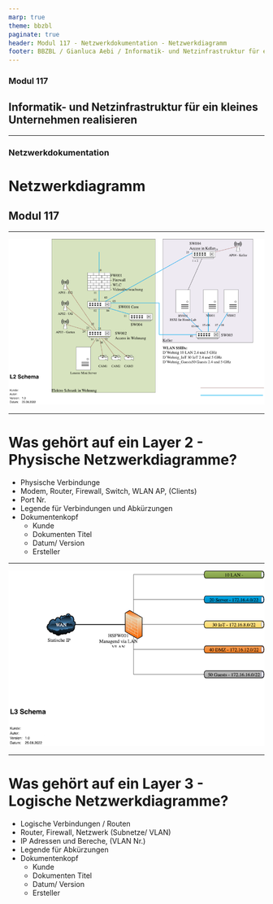 ```yaml
---
marp: true
theme: bbzbl
paginate: true
header: Modul 117 - Netzwerkdokumentation - Netzwerkdiagramm
footer: BBZBL / Gianluca Aebi / Informatik- und Netzinfrastruktur für ein kleines Unternehmen realisieren
---
```


<!-- _class: big center -->
### Modul 117
## Informatik- und Netzinfrastruktur für ein kleines Unternehmen realisieren

---

<!-- _class: big center -->
### Netzwerkdokumentation 
#  Netzwerkdiagramm
## Modul 117

---
![L2](../images/NetzwerkSchmea-Layer2.png)

---
# Was gehört auf ein Layer 2 - Physische Netzwerkdiagramme?
- Physische Verbindunge
- Modem, Router, Firewall, Switch, WLAN AP, (Clients)
- Port Nr.
- Legende für Verbindungen und Abkürzungen
- Dokumentenkopf
    - Kunde
    - Dokumenten Titel
    - Datum/ Version
    - Ersteller

---
![L3](../images/NetzwerkSchmea-Layer3.png)

---
# Was gehört auf ein Layer 3 - Logische Netzwerkdiagramme?
- Logische Verbindungen / Routen
- Router, Firewall, Netzwerk (Subnetze/ VLAN)
- IP Adressen und Bereche, (VLAN Nr.)
- Legende für Abkürzungen
- Dokumentenkopf
    - Kunde
    - Dokumenten Titel
    - Datum/ Version
    - Ersteller

